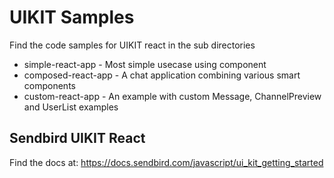 # UIKIT Samples

Find the code samples for UIKIT react in the sub directories

* simple-react-app - Most simple usecase using <App /> component
* composed-react-app - A chat application combining various smart components
* custom-react-app - An example with custom Message, ChannelPreview and UserList examples

## Sendbird UIKIT React

Find the docs at: https://docs.sendbird.com/javascript/ui_kit_getting_started
